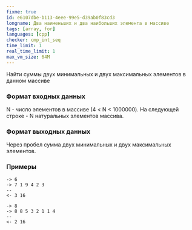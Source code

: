 ```yaml
---
fixme: true
id: e6107dbe-b113-4eee-99e5-d39ab0f83cd3
longname: Два наименьших и два наибольших элемента в массиве
tags: [array, for]
languages: [cpp]
checker: cmp_int_seq
time_limit: 1
real_time_limit: 1
max_vm_size: 64M
---
```


Найти суммы двух минимальных и двух максимальных элементов в данном массиве

### Формат входных данных

N - число элементов в массиве (4 < N < 1000000).
На следующей строке - N натуральных элементов массива.

### Формат выходных данных

Через пробел сумма двух минимальных и двух максимальных элементов.

### Примеры

```
-> 6
-> 7 1 9 4 2 3
--
<- 3 16
```

```
-> 8
-> 8 8 5 3 2 1 1 4
--
<- 2 16
```
